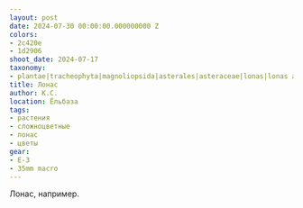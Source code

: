 ```yaml
---
layout: post
date: 2024-07-30 00:00:00.000000000 Z
colors:
- 2c420e
- 1d2906
shoot_date: 2024-07-17
taxonomy:
- plantae|tracheophyta|magnoliopsida|asterales|asteraceae|lonas|lonas annua
title: Лонас
author: К.С.
location: Ёльбаза
tags:
- растения
- сложноцветные
- лонас
- цветы
gear:
- E-3
- 35mm macro
---
```

Лонас, например.

